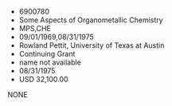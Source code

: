 * 6900780
* Some Aspects of Organometallic Chemistry
* MPS,CHE
* 09/01/1969,08/31/1975
* Rowland Pettit, University of Texas at Austin
* Continuing Grant
*   name not available
* 08/31/1975
* USD 32,100.00

NONE